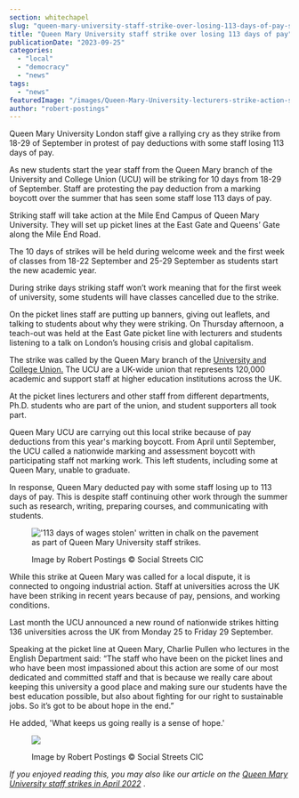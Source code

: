 ```yaml
---
section: whitechapel
slug: "queen-mary-university-staff-strike-over-losing-113-days-of-pay-september-2023"
title: "Queen Mary University staff strike over losing 113 days of pay"
publicationDate: "2023-09-25"
categories: 
  - "local"
  - "democracy"
  - "news"
tags: 
  - "news"
featuredImage: "/images/Queen-Mary-University-lecturers-strike-action-september-2023-3.jpg"
author: "robert-postings"
---
```


Queen Mary University London staff give a rallying cry as they strike from 18-29 of September in protest of pay deductions with some staff losing 113 days of pay.

As new students start the year staff from the Queen Mary branch of the University and College Union (UCU) will be striking for 10 days from 18-29 of September. Staff are protesting the pay deduction from a marking boycott over the summer that has seen some staff lose 113 days of pay. 

Striking staff will take action at the Mile End Campus of Queen Mary University. They will set up picket lines at the East Gate and Queens’ Gate along the Mile End Road. 

The 10 days of strikes will be held during welcome week and the first week of classes from 18-22 September and 25-29 September as students start the new academic year.

During strike days striking staff won’t work meaning that for the first week of university, some students will have classes cancelled due to the strike.

On the picket lines staff are putting up banners, giving out leaflets, and talking to students about why they were striking. On Thursday afternoon, a teach-out was held at the East Gate picket line with lecturers and students listening to a talk on London’s housing crisis and global capitalism. 

The strike was called by the Queen Mary branch of the [University and College Union.](https://www.ucu.org.uk/) The UCU are a UK-wide union that represents 120,000 academic and support staff at higher education institutions across the UK. 

At the picket lines lecturers and other staff from different departments, Ph.D. students who are part of the union, and student supporters all took part. 

Queen Mary UCU are carrying out this local strike because of pay deductions from this year's marking boycott. From April until September, the UCU called a nationwide marking and assessment boycott with participating staff not marking work. This left students, including some at Queen Mary, unable to graduate. 

In response, Queen Mary deducted pay with some staff losing up to 113 days of pay. This is despite staff continuing other work through the summer such as research, writing, preparing courses, and communicating with students. 

<figure>

!['113 days of wages stolen' written in chalk on the pavement as part of Queen Mary University staff strikes.](/images/Queen-Mary-University-lecturers-strike-action-september-2023-6-1024x683.jpg)

<figcaption>

Image by Robert Postings © Social Streets CIC

</figcaption>

</figure>

While this strike at Queen Mary was called for a local dispute, it is connected to ongoing industrial action. Staff at universities across the UK have been striking in recent years because of pay, pensions, and working conditions. 

Last month the UCU announced a new round of nationwide strikes hitting 136 universities across the UK from Monday 25 to Friday 29 September.

Speaking at the picket line at Queen Mary, Charlie Pullen who lectures in the English Department said: “The staff who have been on the picket lines and who have been most impassioned about this action are some of our most dedicated and committed staff and that is because we really care about keeping this university a good place and making sure our students have the best education possible, but also about fighting for our right to sustainable jobs. So it’s got to be about hope in the end.”

He added, 'What keeps us going really is a sense of hope.'

<figure>

![](/images/Queen-Mary-University-lecturers-strike-action-september-2023-5-1024x683.jpg)

<figcaption>

Image by Robert Postings © Social Streets CIC

</figcaption>

</figure>

_If you enjoyed reading this, you may also like our article on the [Queen Mary University staff strikes in April 2022](https://whitechapellondon.co.uk/queen-mary-university-strikes-threat/)_ .
